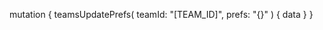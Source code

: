 mutation {
    teamsUpdatePrefs(
        teamId: "[TEAM_ID]",
        prefs: "{}"
    ) {
        data
    }
}
